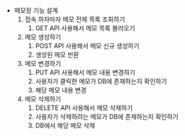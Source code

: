 - 메모장 기능 설계
    1. 접속 하자마자 메모 전체 목록 조회하기
        1. GET API 사용해서 메모 목록 불러오기
    2. 메모 생성하기
        1. POST API 사용해서 메모 신규 생성하기
        2. 생성된 메모 반환
    3. 메모 변경하기
        1. PUT API 사용해서 메모 내용 변경하기
        2. 사용자가 클릭한 메모가 DB에 존재하는지 확인하기
        3. 해당 메모 내용 변경
    4. 메모 삭제하기
        1. DELETE API 사용해서 메모 삭제하기
        2. 사용자가 삭제하려는 메모가 DB에 존재하는지 확인하기
        3. DB에서 해당 메모 삭제
